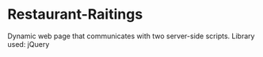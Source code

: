 # Restaurant-Raitings
Dynamic web page that communicates with two server-side scripts.
Library used: jQuery
